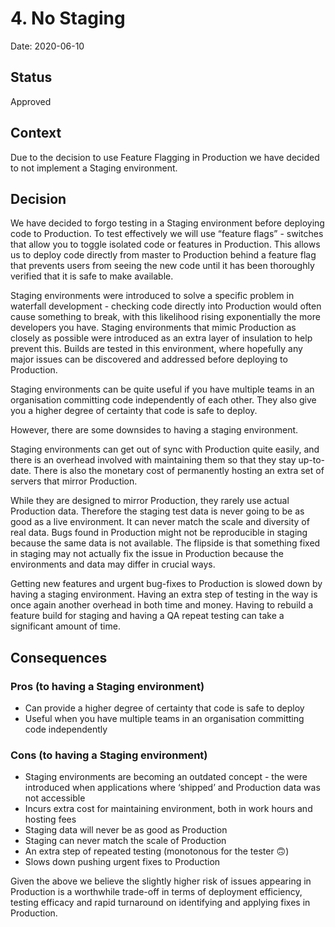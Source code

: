 # 4. No Staging

Date: 2020-06-10

## Status

Approved

## Context

Due to the decision to use Feature Flagging in Production we have decided to not implement a Staging environment.

## Decision
We have decided to forgo testing in a Staging environment before deploying code to Production. 
To test effectively we will use “feature flags” - switches that allow you to toggle isolated code or features in Production. 
This allows us to deploy code directly from master to Production behind a feature flag that prevents users from seeing the new code until it has been thoroughly verified that it is safe to make available.

Staging environments were introduced to solve a specific problem in waterfall development - checking code directly into Production would often cause something to break, with this likelihood rising exponentially the more developers you have. Staging environments that mimic Production as closely as possible were introduced as an extra layer of insulation to help prevent this. Builds are tested in this environment, where hopefully any major issues can be discovered and addressed before deploying to Production.

Staging environments can be quite useful if you have multiple teams in an organisation committing code independently of each other. They also give you a higher degree of certainty that code is safe to deploy.

However, there are some downsides to having a staging environment.

Staging environments can get out of sync with Production quite easily, and there is an overhead involved with maintaining them so that they stay up-to-date. There is also the monetary cost of permanently hosting an extra set of servers that mirror Production.

While they are designed to mirror Production, they rarely use actual Production data. Therefore the staging test data is never going to be as good as a live environment. It can never match the scale and diversity of real data. Bugs found in Production might not be reproducible in staging because the same data is not available. The flipside is that something fixed in staging may not actually fix the issue in Production because the environments and data may differ in crucial ways.

Getting new features and urgent bug-fixes to Production is slowed down by having a staging environment. Having an extra step of testing in the way is once again another overhead in both time and money. Having to rebuild a feature build for staging and having a QA repeat testing can take a significant amount of time.


## Consequences

### Pros (to having a Staging environment)

- Can provide a higher degree of certainty that code is safe to deploy
- Useful when you have multiple teams in an organisation committing code independently

### Cons (to having a Staging environment)

- Staging environments are becoming an outdated concept - the were introduced when applications where ‘shipped’ and Production data was not accessible
- Incurs extra cost for maintaining environment, both in work hours and hosting fees
- Staging data will never be as good as Production
- Staging can never match the scale of Production
- An extra step of repeated testing (monotonous for the tester 🙃)
- Slows down pushing urgent fixes to Production

Given the above we believe the slightly higher risk of issues appearing in Production is a worthwhile trade-off in terms of deployment efficiency, testing efficacy and rapid turnaround on identifying and applying fixes in Production. 
